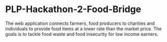 # PLP-Hackathon-2-Food-Bridge
The web application connects farmers, food producers to charities and individuals to provide food items at a lower rate than the market price. The goals is to tackle food waste and food insecurity for low income earners.
